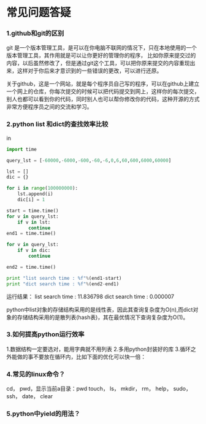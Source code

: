 常见问题答疑
====  
### 1.github和git的区别
git 是一个版本管理工具，是可以在你电脑不联网的情况下，只在本地使用的一个版本管理工具，其作用就是可以让你更好的管理你的程序，
比如你原来提交过的内容，以后虽然修改了，但是通过git这个工具，可以把你原来提交的内容重现出来，这样对于你后来才意识到的一些错误的更改，可以进行还原。

关于github，这是一个网站，就是每个程序员自己写的程序，可以在github上建立一个网上的仓库，你每次提交的时候可以把代码提交到网上，这样你的每次提交，别人也都可以看到你的代码，同时别人也可以帮你修改你的代码，这种开源的方式非常方便程序员之间的交流和学习。 

### 2.python list 和dict的查找效率比较
in 

```python
import time

query_lst = [-60000,-6000,-600,-60,-6,0,6,60,600,6000,60000]

lst = []
dic = {}

for i in range(100000000):
    lst.append(i)
    dic[i] = 1 

start = time.time()
for v in query_lst:
    if v in lst:
        continue
end1 = time.time()

for v in query_lst:
    if v in dic:
        continue

end2 = time.time()

print "list search time : %f"%(end1-start)
print "dict search time : %f"%(end2-end1)

```
运行结果：
list search time : 11.836798 
dict search time : 0.000007

python中list对象的存储结构采用的是线性表，因此其查询复杂度为O(n),而dict对象的存储结构采用的是散列表(hash表)，其在最优情况下查询复杂度为O(1)。

### 3.如何提高python运行效率

1.数据结构一定要选对，能用字典就不用列表
2.多用python封装好的库
3.循环之外能做的事不要放在循环内，比如下面的优化可以快一倍：

### 4.常见的linux命令？

cd，
pwd，显示当前a目录：pwd
touch，
ls，
mkdir，
rm，
help，
sudo，
ssh，
date，
clear

### 5.python中yield的用法？
